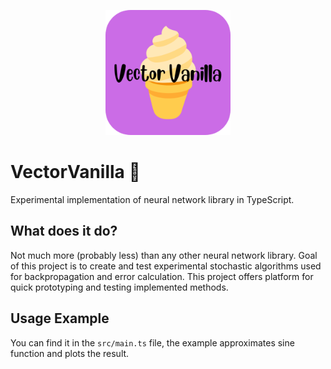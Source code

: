 <p align="center">
    <img width="200" src="/logo.png"/>
</p>

# VectorVanilla 🍦
Experimental implementation of neural network library in TypeScript.

## What does it do?
Not much more (probably less) than any other neural network library. Goal of this project is to create and test experimental stochastic algorithms used for backpropagation and error calculation. This project offers platform for quick prototyping and testing implemented methods.

## Usage Example
You can find it in the `src/main.ts` file, the example approximates sine function and plots the result.

